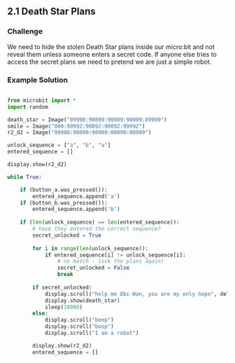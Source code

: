 ## 2.1 Death Star Plans

### Challenge

We need to hide the stolen Death Star plans inside our micro:bit and not reveal them unless someone enters a secret code. If anyone else tries to
access the secret plans we need to pretend we are just a simple robot.


### Example Solution

```python

from microbit import *
import random

death_star = Image("09990:90009:90009:90009:09990")
smile = Image("000:90992:90092:90092:99992")
r2_d2 = Image("99900:90090:90909:00090:00999")

unlock_sequence = ["a", "b", "a"]
entered_sequence = []

display.show(r2_d2)

while True:

    if (button_a.was_pressed()):
        entered_sequence.append('a')
    if (button_b.was_pressed()):
        entered_sequence.append('b')
    
    if (len(unlock_sequence) == len(entered_sequence)):
        # have they entered the correct sequence?
        secret_unlocked = True
        
        for i in range(len(unlock_sequence)):
            if entered_sequence[i] != unlock_sequence[i]:
                # no match - lock the plans again!
                secret_unlocked = False
                break
          
        if secret_unlocked:
            display.scroll("help me Obi-Wan, you are my only hope", delay=100)
            display.show(death_star)
            sleep(10000)
        else:
            display.scroll("beep")
            display.scroll("boop")
            display.scroll("I am a robot")

        display.show(r2_d2)
        entered_sequence = []

```
